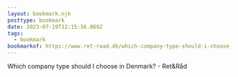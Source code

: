 ```yaml
---
layout: bookmark.njk
posttype: bookmark
date: 2023-07-19T12:15:56.069Z
tags:
  - bookmark
bookmarkof: https://www.ret-raad.dk/which-company-type-should-i-choose-in-denmark/
---
```

Which company type should I choose in Denmark? - Ret&Råd

